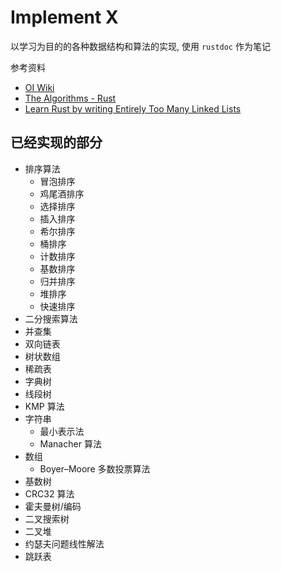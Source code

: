 # Implement X

以学习为目的的各种数据结构和算法的实现, 使用 `rustdoc` 作为笔记

参考资料

- [OI Wiki](https://oi-wiki.org/)
- [The Algorithms - Rust](https://github.com/TheAlgorithms/Rust)
- [Learn Rust by writing Entirely Too Many Linked Lists](https://rust-unofficial.github.io/too-many-lists)

## 已经实现的部分

- 排序算法
  - 冒泡排序
  - 鸡尾酒排序
  - 选择排序
  - 插入排序
  - 希尔排序
  - 桶排序
  - 计数排序
  - 基数排序
  - 归并排序
  - 堆排序
  - 快速排序
- 二分搜索算法
- 并查集
- 双向链表
- 树状数组
- 稀疏表
- 字典树
- 线段树
- KMP 算法
- 字符串
  - 最小表示法
  - Manacher 算法
- 数组
  - Boyer–Moore 多数投票算法
- 基数树
- CRC32 算法
- 霍夫曼树/编码
- 二叉搜索树
- 二叉堆
- 约瑟夫问题线性解法
- 跳跃表
